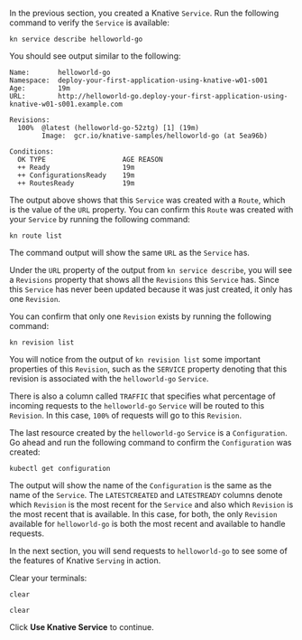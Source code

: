 In the previous section, you created a Knative `Service`. Run the following 
command to verify the `Service` is available:

```execute-1
kn service describe helloworld-go
```

You should see output similar to the following:

```
Name:       helloworld-go
Namespace:  deploy-your-first-application-using-knative-w01-s001
Age:        19m
URL:        http://helloworld-go.deploy-your-first-application-using-knative-w01-s001.example.com

Revisions:
  100%  @latest (helloworld-go-52ztg) [1] (19m)
        Image:  gcr.io/knative-samples/helloworld-go (at 5ea96b)

Conditions:
  OK TYPE                   AGE REASON
  ++ Ready                  19m
  ++ ConfigurationsReady    19m
  ++ RoutesReady            19m
```

The output above shows that this `Service` was created with a `Route`, which is the 
value of the `URL` property. You can confirm this `Route` was created with your `Service` 
by running the following command:

```execute-2
kn route list
```

The command output will show the same `URL` as the `Service` has. 

Under the `URL` property of the output from `kn service describe`, you will see a `Revisions` 
property that shows all the `Revisions` this `Service` has. Since this `Service` has never been 
updated because it was just created, it only has one `Revision`. 

You can confirm that only one `Revision` exists by running the following command:

```execute-2
kn revision list
```

You will notice from the output of `kn revision list` some important properties of this `Revision`, such 
as the `SERVICE` property denoting that this revision is associated with the `helloworld-go` `Service`. 

There is also a column called `TRAFFIC` that specifies what percentage of incoming requests to the 
`helloworld-go` `Service` will be routed to this `Revision`. In this case, `100%` of requests will go to 
this `Revision`. 

The last resource created by the `helloworld-go` `Service` is a `Configuration`. Go ahead and run the following 
command to confirm the `Configuration` was created:

```execute-2
kubectl get configuration
```

The output will show the name of the `Configuration` is the same as the name of the `Service`. The `LATESTCREATED` and 
`LATESTREADY` columns denote which `Revision` is the most recent for the `Service` and also which `Revision` is the 
most recent that is available. In this case, for both, the only `Revision` available for `helloworld-go` is both the 
most recent and available to handle requests.

In the next section, you will send requests to `helloworld-go` to see some of the features of Knative `Serving` in 
action. 

Clear your terminals:

```execute-1
clear
```

```execute-2
clear
```

Click **Use Knative Service** to continue.